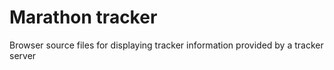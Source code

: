 # Marathon tracker

Browser source files for displaying tracker information provided by a tracker server
